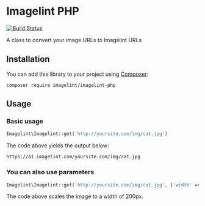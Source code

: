 # Imagelint PHP

[![Build Status](https://travis-ci.org/imagelint/imagelint-php.svg?branch=master)](https://travis-ci.org/imagelint/imagelint-php)

A class to convert your image URLs to Imagelint URLs

## Installation

You can add this library to your project using [Composer](https://getcomposer.org/):

    composer require imagelint/imagelint-php

## Usage

### Basic usage

```php
Imagelint\Imagelint::get('http://yoursite.com/img/cat.jpg')
```

The code above yields the output below:

    https://a1.imagelint.com/yoursite.com/img/cat.jpg

### You can also use parameters

```php
Imagelint\Imagelint::get('http://yoursite.com/img/cat.jpg', ['width' => 200])
```

The code above scales the image to a width of 200px.